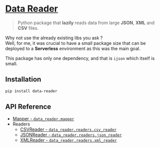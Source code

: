 [Data Reader](https://github.com/polkovnik-z/python-data-reader/blob/master/README.md)
===========
> Python package that **lazily** reads data from large **JSON**, **XML** and **CSV** files.

Why not use the already existing libs you ask ?  
Well, for me, it was crucial to have a small package size that can be deployed to a **Serverless** environment as this was the main goal.  

This package has only one dependency, and that is `ijson` which itself is small.

Installation
------------
```sh
pip install data-reader
```

API Reference
-------------
 * [Mapper - `data_reader.mapper`](https://github.com/polkovnik-z/python-data-reader/blob/master/docs/mapper.md)
 * Readers
   * [CSVReader - `data_reader.readers.csv_reader`](https://github.com/polkovnik-z/python-data-reader/blob/master/docs/csv-reader.md)
   * [JSONReader - `data_reader.readers.json_reader`](https://github.com/polkovnik-z/python-data-reader/blob/master/docs/json-reader.md)
   * [XMLReader - `data_reader.readers.xml_reader`](https://github.com/polkovnik-z/python-data-reader/blob/master/docs/xm-reader.md)
